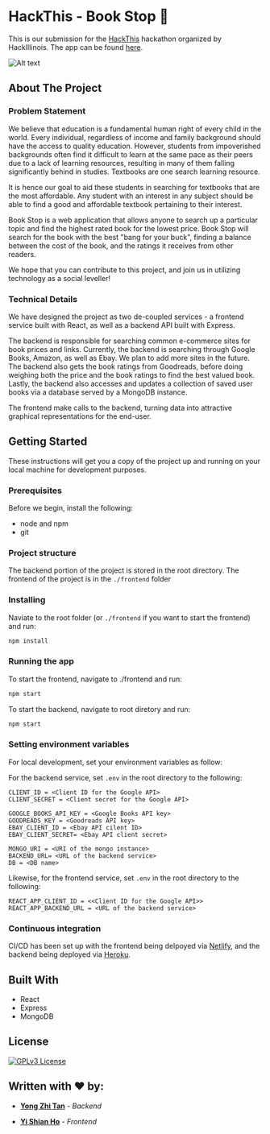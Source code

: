 # HackThis - Book Stop :book:

This is our submission for the [HackThis](http://hackthis.hackillinois.org/) hackathon organized by HackIllinois. The app can be found [here](https://jovial-jang-243cf5.netlify.app/).

![Alt text](https://i.imgur.com/nbBABBm.png)

## About The Project
### Problem Statement
We believe that education is a fundamental human right of every child in the world. Every individual, regardless of income and family background should have the access to quality education. However, students from impoverished backgrounds often find it difficult to learn at the same pace as their peers due to a lack of learning resources, resulting in many of them falling significantly behind in studies. Textbooks are one search learning resource.   


It is hence our goal to aid these students in searching for textbooks that are the most affordable. Any student with an interest in any subject should be able to find a good and affordable textbook pertaining to their interest.  


Book Stop is a web application that allows anyone to search up a particular topic and find the highest rated book for the lowest price. Book Stop will search for the book with the best "bang for your buck", finding a balance between the cost of the book, and the ratings it receives from other readers.

We hope that you can contribute to this project, and join us in utilizing technology as a social leveller!

### Technical Details
We have designed the project as two de-coupled services - a frontend service built with React, as well as a backend API built with Express.

The backend is responsible for searching common e-commerce sites for book prices and links. Currently, the backend is searching through Google Books, Amazon, as well as Ebay. We plan to add more sites in the future. The backend also gets the book ratings from Goodreads, before doing weighing both the price and the book ratings to find the best valued book. Lastly, the backend also accesses and updates a collection of saved user books via a database served by a MongoDB instance.

The frontend make calls to the backend, turning data into attractive graphical representations for the end-user.

## Getting Started

These instructions will get you a copy of the project up and running on your local machine for development purposes. 

### Prerequisites
Before we begin, install the following:  
- node and npm
- git

### Project structure
The backend portion of the project is stored in the root directory. The frontend of the project is in the `./frontend` folder

### Installing

Naviate to the root folder (or `./frontend` if you want to start the frontend) and run:  
```sh
npm install
```

### Running the app
To start the frontend, navigate to ./frontend and run:  
```sh
npm start
```
To start the backend, navigate to root diretory and run:  
```sh
npm start
```

### Setting environment variables 
For local development, set your environment variables as follow:

For the backend service, set `.env` in the root directory to the following:
```
CLIENT_ID = <Client ID for the Google API>
CLIENT_SECRET = <Client secret for the Google API>

GOOGLE_BOOKS_API_KEY = <Google Books API key>
GOODREADS_KEY = <Goodreads API key>
EBAY_CLIENT_ID = <Ebay API cilent ID>
EBAY_CLIENT_SECRET= <Ebay API client secret>

MONGO_URI = <URI of the mongo instance>
BACKEND_URL= <URL of the backend service>
DB = <DB name>
```

Likewise, for the frontend service, set `.env` in the root directory to the following:
```
REACT_APP_CLIENT_ID = <<Client ID for the Google API>>
REACT_APP_BACKEND_URL = <URL of the backend service>
```


### Continuous integration
CI/CD has been set up with the frontend being delpoyed via [Netlify](https://www.netlify.com/), and the backend being deployed via [Heroku](https://www.heroku.com/).
## Built With
- React
- Express
- MongoDB

## License 
[![GPLv3 License](https://img.shields.io/badge/License-GPL%20v3-yellow.svg)](https://opensource.org/licenses/)

## Written with :heart: by:

* [**Yong Zhi Tan**](https://github.com/tanyongzhi)  - *Backend* 

* [**Yi Shian Ho**](https://github.com/hoyishian) - *Frontend* 
